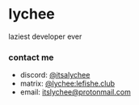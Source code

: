# lychee
laziest developer ever

### contact me
- discord: [@itsalychee](https://discord.com/users/1148876716475940986)
- matrix: [@lychee:lefishe.club](https://matrix.to/#/@lychee:lefishe.club)
- email: [itslychee@protonmail.com](mailto:itslychee@protonmail.com?subject=from%20github)

